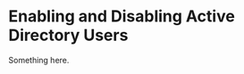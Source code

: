 [title]: # (Enabling and Disabling Active Directory Users)
[tags]: # (XXX)
[priority]: # (1366)
# Enabling and Disabling Active Directory Users
Something here.

